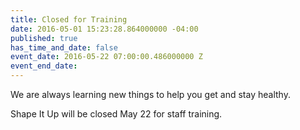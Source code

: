 ```yaml
---
title: Closed for Training
date: 2016-05-01 15:23:28.864000000 -04:00
published: true
has_time_and_date: false
event_date: 2016-05-22 07:00:00.486000000 Z
event_end_date: 
---
```


We are always learning new things to help you get and stay healthy.

Shape It Up will be closed May 22 for staff training.